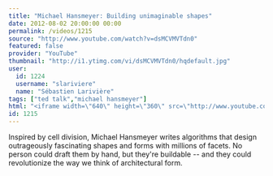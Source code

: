 ```yaml
---
title: "Michael Hansmeyer: Building unimaginable shapes"
date: 2012-08-02 20:00:00 00:00
permalink: /videos/1215
source: "http://www.youtube.com/watch?v=dsMCVMVTdn0"
featured: false
provider: "YouTube"
thumbnail: "http://i1.ytimg.com/vi/dsMCVMVTdn0/hqdefault.jpg"
user:
  id: 1224
  username: "slariviere"
  name: "Sébastien Larivière"
tags: ["ted talk","michael hansmeyer"]
html: "<iframe width=\"640\" height=\"360\" src=\"http://www.youtube.com/embed/dsMCVMVTdn0?wmode=transparent&fs=1&feature=oembed\" frameborder=\"0\" allowfullscreen></iframe>"
id: 1215
---
```


Inspired by cell division, Michael Hansmeyer writes algorithms that design outrageously fascinating shapes and forms with millions of facets. No person could draft them by hand, but they're buildable -- and they could revolutionize the way we think of architectural form.